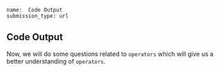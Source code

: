 ```ngMeta
name:  Code Output  
submission_type: url
```

## Code Output 

Now, we will do some questions related to `operators` which will give us a better understanding of `operators`.





